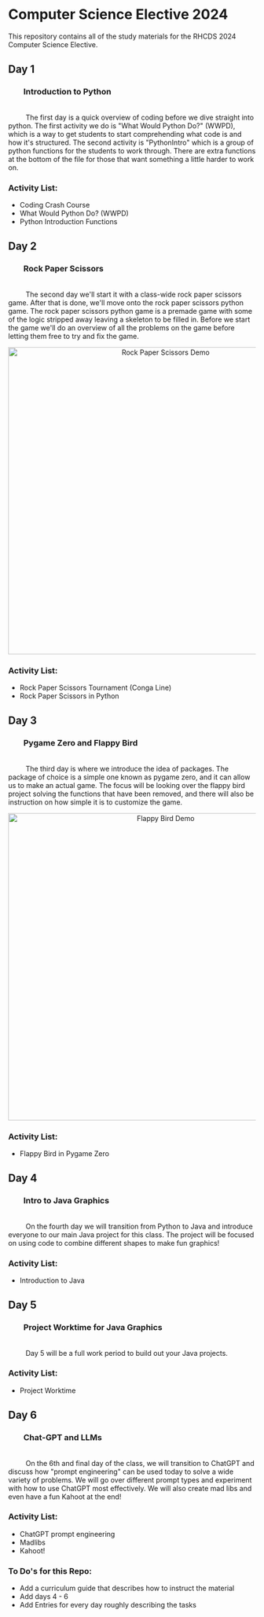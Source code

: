 # Computer Science Elective 2024
This repository contains all of the study materials for the RHCDS 2024 Computer Science Elective.

## Day 1
### &nbsp;&nbsp;&nbsp;&nbsp;&nbsp;&nbsp;&nbsp;&nbsp;Introduction to Python

<br>&nbsp;&nbsp;&nbsp;&nbsp;&nbsp;&nbsp;&nbsp;&nbsp; The first day is a quick overview of coding before we dive straight into python.  The first activity we do is "What Would Python Do?" (WWPD), which is a way to get students to start comprehending what code is and how it's structured.  The second activity is "PythonIntro" which is a group of python functions for the students to work through.  There are extra functions at the bottom of the file for those that want something a little harder to work on.

### Activity List:
- Coding Crash Course
- What Would Python Do? (WWPD)
- Python Introduction Functions

## Day 2
### &nbsp;&nbsp;&nbsp;&nbsp;&nbsp;&nbsp;&nbsp;&nbsp;Rock Paper Scissors

<br>&nbsp;&nbsp;&nbsp;&nbsp;&nbsp;&nbsp;&nbsp;&nbsp; The second day we'll start it with a class-wide rock paper scissors game.  After that is done, we'll move onto the rock paper scissors python game.  The rock paper scissors python game is a premade game with some of the logic stripped away leaving a skeleton to be filled in.  Before we start the game we'll do an overview of all the problems on the game before letting them free to try and fix the game.

<p align="center">
  <img src="./Screenshots/rps_demo.gif" alt="Rock Paper Scissors Demo" width="625">
</p>

### Activity List:
- Rock Paper Scissors Tournament (Conga Line)
- Rock Paper Scissors in Python

## Day 3
### &nbsp;&nbsp;&nbsp;&nbsp;&nbsp;&nbsp;&nbsp;&nbsp;Pygame Zero and Flappy Bird

<br>&nbsp;&nbsp;&nbsp;&nbsp;&nbsp;&nbsp;&nbsp;&nbsp; The third day is where we introduce the idea of packages.  The package of choice is a simple one known as pygame zero, and it can allow us to make an actual game.  The focus will be looking over the flappy bird project solving the functions that have been removed, and there will also be instruction on how simple it is to customize the game.

<p align="center">
  <img src="./Screenshots/flappy_bird_demo.gif" alt="Flappy Bird Demo" width="625">
</p>


### Activity List:
- Flappy Bird in Pygame Zero

## Day 4
### &nbsp;&nbsp;&nbsp;&nbsp;&nbsp;&nbsp;&nbsp;&nbsp;Intro to Java Graphics

<br>&nbsp;&nbsp;&nbsp;&nbsp;&nbsp;&nbsp;&nbsp;&nbsp; On the fourth day we will transition from Python to Java and introduce everyone to our main Java project for this class. The project will be focused on using code to combine different shapes to make fun graphics!

### Activity List:
- Introduction to Java

## Day 5
### &nbsp;&nbsp;&nbsp;&nbsp;&nbsp;&nbsp;&nbsp;&nbsp;Project Worktime for Java Graphics

<br>&nbsp;&nbsp;&nbsp;&nbsp;&nbsp;&nbsp;&nbsp;&nbsp; Day 5 will be a full work period to build out your Java projects.

### Activity List:
- Project Worktime

## Day 6
### &nbsp;&nbsp;&nbsp;&nbsp;&nbsp;&nbsp;&nbsp;&nbsp;Chat-GPT and LLMs

<br>&nbsp;&nbsp;&nbsp;&nbsp;&nbsp;&nbsp;&nbsp;&nbsp; On the 6th and final day of the class, we will transition to ChatGPT and discuss how "prompt engineering" can be used today to solve a wide variety of problems. We will go over different prompt types and experiment with how to use ChatGPT most effectively. We will also create mad libs and even have a fun Kahoot at the end!

### Activity List:
- ChatGPT prompt engineering
- Madlibs
- Kahoot!

### To Do's for this Repo:
- Add a curriculum guide that describes how to instruct the material
- Add days 4 - 6
- Add Entries for every day roughly describing the tasks
